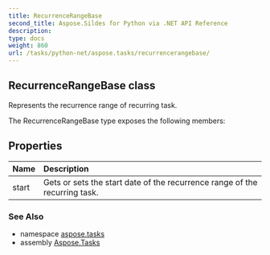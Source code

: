 ```yaml
---
title: RecurrenceRangeBase
second_title: Aspose.Sildes for Python via .NET API Reference
description: 
type: docs
weight: 860
url: /tasks/python-net/aspose.tasks/recurrencerangebase/
---
```


## RecurrenceRangeBase class

Represents the recurrence range of recurring task.

The RecurrenceRangeBase type exposes the following members:
## Properties
| Name | Description |
| :- | :- |
|start|Gets or sets the start date of the recurrence range of the recurring task.|

### See Also

* namespace [aspose.tasks](/tasks/python-net/aspose.tasks/)
* assembly [Aspose.Tasks](/tasks/python-net/)

